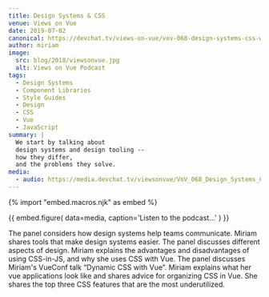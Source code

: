 ```yaml
---
title: Design Systems & CSS
venue: Views on Vue
date: 2019-07-02
canonical: https://devchat.tv/views-on-vue/vov-068-design-systems-css-with-miriam-suzanne/
author: miriam
image:
  src: blog/2018/viewsonvue.jpg
  alt: Views on Vue Podcast
tags:
  - Design Systems
  - Component Libraries
  - Style Guides
  - Design
  - CSS
  - Vue
  - JavaScript
summary: |
  We start by talking about
  design systems and design tooling --
  how they differ,
  and the problems they solve.
media:
  - audio: https://media.devchat.tv/viewsonvue/VoV_068_Design_Systems_CSS_with_Miriam_Suzanne.mp3
---
```


{% import "embed.macros.njk" as embed %}

{{ embed.figure(
  data=media,
  caption='Listen to the podcast...'
) }}

The panel considers how design systems help teams communicate.
Miriam shares tools that make design systems easier.
The panel discusses different aspects of design.
Miriam explains the advantages and disadvantages of using CSS-in-JS,
and why she uses CSS with Vue.
The panel discusses Miriam's VueConf talk “Dynamic CSS with Vue”.
Miriam explains what her vue applications look like
and shares advice for organizing CSS in Vue.
She shares the top three CSS features that are the most underutilized.
